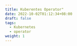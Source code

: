 ```yaml
---
title: Kuberentes Operator"
date: 2022-10-02T01:12:34+08:00
draft: false
tags: 
  - Kubernetes
  - operator
weight: 1
---
```



